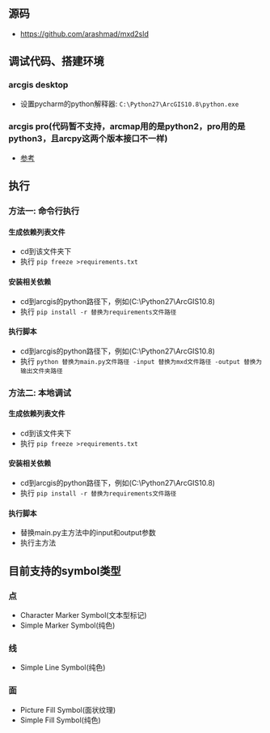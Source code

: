 ## 源码
- https://github.com/arashmad/mxd2sld

## 调试代码、搭建环境
### arcgis desktop
- 设置pycharm的python解释器: `C:\Python27\ArcGIS10.8\python.exe`
### arcgis pro(代码暂不支持，arcmap用的是python2，pro用的是python3，且arcpy这两个版本接口不一样)
- [参考](https://blog.csdn.net/xza13155/article/details/124004121)

## 执行
### 方法一: 命令行执行
#### 生成依赖列表文件
- cd到该文件夹下
- 执行 `pip freeze >requirements.txt`
#### 安装相关依赖
- cd到arcgis的python路径下，例如(C:\Python27\ArcGIS10.8)
- 执行 `pip install -r 替换为requirements文件路径`
#### 执行脚本
- cd到arcgis的python路径下，例如(C:\Python27\ArcGIS10.8)
- 执行 `python 替换为main.py文件路径 -input 替换为mxd文件路径 -output 替换为输出文件夹路径`
### 方法二: 本地调试
#### 生成依赖列表文件
- cd到该文件夹下
- 执行 `pip freeze >requirements.txt`
#### 安装相关依赖
- cd到arcgis的python路径下，例如(C:\Python27\ArcGIS10.8)
- 执行 `pip install -r 替换为requirements文件路径`
#### 执行脚本
- 替换main.py主方法中的input和output参数
- 执行主方法

## 目前支持的symbol类型
### 点
- Character Marker Symbol(文本型标记)
- Simple Marker Symbol(纯色)
### 线
- Simple Line Symbol(纯色)
### 面
- Picture Fill Symbol(面状纹理)
- Simple Fill Symbol(纯色)